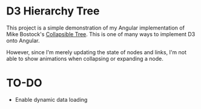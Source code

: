 # D3 Hierarchy Tree

This project is a simple demonstration of my Angular implementation of Mike Bostock's [Collapsible Tree](https://observablehq.com/@d3/collapsible-tree?collection=@d3/d3-hierarchy). This is one of many ways to implement D3 onto Angular.

However, since I'm merely updating the state of nodes and links, I'm not able to show animations when collapsing or expanding a node. 

# TO-DO

- Enable dynamic data loading